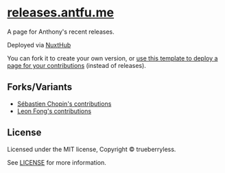 # [releases.antfu.me](https://releases.antfu.me)

A page for Anthony's recent releases.

Deployed via [NuxtHub](https://hub.nuxt.com)

You can fork it to create your own version, or [use this template to deploy a page for your contributions](https://github.com/atinux/my-pull-requests) (instead of releases).

## Forks/Variants

- [Sébastien Chopin's contributions](https://prs.atinux.com/)
- [Leon Fong's contributions](https://pr.leonfong.me/)

## License

Licensed under the MIT license, Copyright © trueberryless.

See [LICENSE](/LICENSE) for more information.
